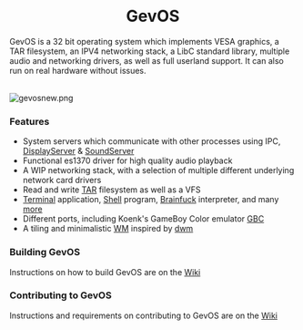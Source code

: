 <br><h1 align="center">GevOS</h1>
GevOS is a 32 bit operating system which implements VESA graphics, a TAR filesystem, an IPV4 networking stack, a LibC standard library, multiple audio and networking drivers, as well as full userland support. It can also run on real hardware without issues.<br><br>

![gevosnew.png](https://i.postimg.cc/Z5mL69dx/gevos.png)

### Features
  * System servers which communicate with other processes using IPC, [DisplayServer](Userland/Servers/Display/) & [SoundServer](Userland/Servers/Sound/)
  * Functional es1370 driver for high quality audio playback
  * A WIP networking stack, with a selection of multiple different underlying network card drivers
  * Read and write [TAR](Kernel/Filesystem/) filesystem as well as a VFS
  * [Terminal](Userland/Apps/Terminal) application, [Shell](Userland/Apps/Shell) program, [Brainfuck](Userland/Apps/Brainfuck) interpreter, and many [more](Userland/Apps/) 
  * Different ports, including Koenk's GameBoy Color emulator [GBC](Userland/Ports/GBC)
  * A tiling and minimalistic [WM](Userland/Servers/Display) inspired by [dwm](https://dwm.suckless.org/)

### Building GevOS

Instructions on how to build GevOS are on the [Wiki](https://github.com/KamalDevelopers/GevOS/wiki/Building-GevOS)

### Contributing to GevOS

Instructions and requirements on contributing to GevOS are on the [Wiki](https://github.com/KamalDevelopers/GevOS/wiki/Contributing-to-GevOS)

